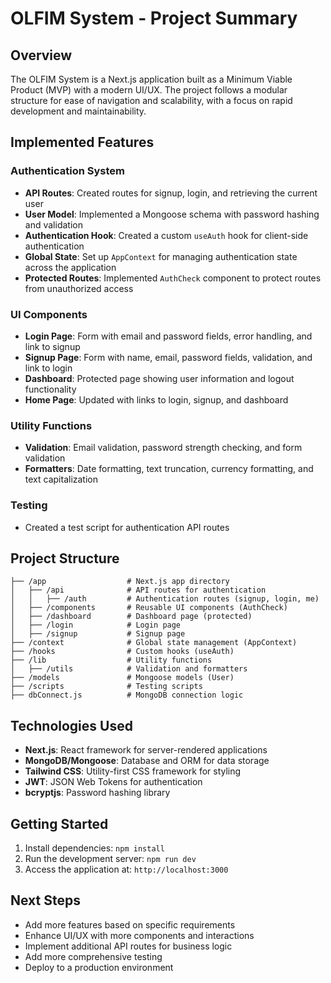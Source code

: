# OLFIM System - Project Summary

## Overview
The OLFIM System is a Next.js application built as a Minimum Viable Product (MVP) with a modern UI/UX. The project follows a modular structure for ease of navigation and scalability, with a focus on rapid development and maintainability.

## Implemented Features

### Authentication System
- **API Routes**: Created routes for signup, login, and retrieving the current user
- **User Model**: Implemented a Mongoose schema with password hashing and validation
- **Authentication Hook**: Created a custom `useAuth` hook for client-side authentication
- **Global State**: Set up `AppContext` for managing authentication state across the application
- **Protected Routes**: Implemented `AuthCheck` component to protect routes from unauthorized access

### UI Components
- **Login Page**: Form with email and password fields, error handling, and link to signup
- **Signup Page**: Form with name, email, password fields, validation, and link to login
- **Dashboard**: Protected page showing user information and logout functionality
- **Home Page**: Updated with links to login, signup, and dashboard

### Utility Functions
- **Validation**: Email validation, password strength checking, and form validation
- **Formatters**: Date formatting, text truncation, currency formatting, and text capitalization

### Testing
- Created a test script for authentication API routes

## Project Structure
```
├── /app                  # Next.js app directory
│   ├── /api              # API routes for authentication
│   │   ├── /auth         # Authentication routes (signup, login, me)
│   ├── /components       # Reusable UI components (AuthCheck)
│   ├── /dashboard        # Dashboard page (protected)
│   ├── /login            # Login page
│   ├── /signup           # Signup page
├── /context              # Global state management (AppContext)
├── /hooks                # Custom hooks (useAuth)
├── /lib                  # Utility functions
│   ├── /utils            # Validation and formatters
├── /models               # Mongoose models (User)
├── /scripts              # Testing scripts
├── dbConnect.js          # MongoDB connection logic
```

## Technologies Used
- **Next.js**: React framework for server-rendered applications
- **MongoDB/Mongoose**: Database and ORM for data storage
- **Tailwind CSS**: Utility-first CSS framework for styling
- **JWT**: JSON Web Tokens for authentication
- **bcryptjs**: Password hashing library

## Getting Started
1. Install dependencies: `npm install`
2. Run the development server: `npm run dev`
3. Access the application at: `http://localhost:3000`

## Next Steps
- Add more features based on specific requirements
- Enhance UI/UX with more components and interactions
- Implement additional API routes for business logic
- Add more comprehensive testing
- Deploy to a production environment

